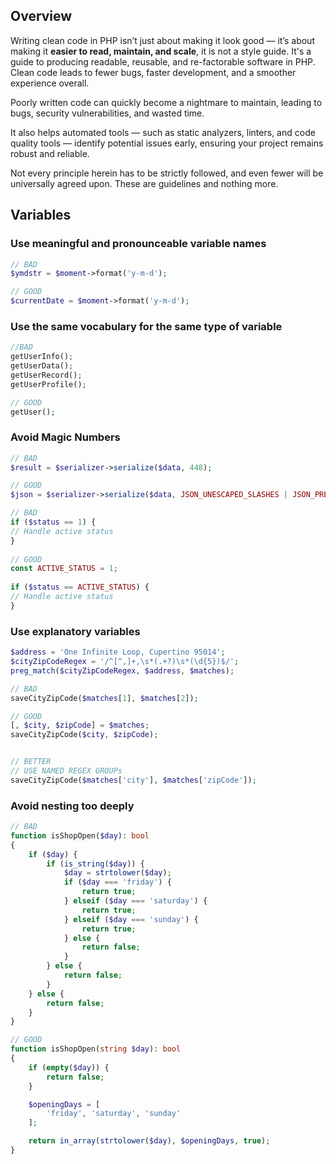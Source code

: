 ## Overview

Writing clean code in PHP isn’t just about making it look good — it’s about making it **easier to read, maintain, and scale**, it is not a style guide. It's a guide to producing readable, reusable, and re-factorable software in PHP.  Clean code leads to fewer bugs, faster development, and a smoother experience overall.

Poorly written code can quickly become a nightmare to maintain, leading to bugs, security vulnerabilities, and wasted time.

It also helps automated tools — such as static analyzers, linters, and code quality tools — identify potential issues early, ensuring your project remains robust and reliable.

Not every principle herein has to be strictly followed, and even fewer will be universally agreed upon. These are guidelines and nothing more.
## Variables

### Use meaningful and pronounceable variable names

```php 
// BAD
$ymdstr = $moment->format('y-m-d');

// GOOD
$currentDate = $moment->format('y-m-d');
```

### Use the same vocabulary for the same type of variable

```php 
//BAD
getUserInfo();
getUserData();
getUserRecord();
getUserProfile();

// GOOD
getUser();
```

### Avoid Magic Numbers

```php
// BAD
$result = $serializer->serialize($data, 448);

// GOOD
$json = $serializer->serialize($data, JSON_UNESCAPED_SLASHES | JSON_PRETTY_PRINT | JSON_UNESCAPED_UNICODE);

```

```php 
// BAD 
if ($status == 1) {  
// Handle active status  
}  
  
// GOOD  
const ACTIVE_STATUS = 1;  
  
if ($status == ACTIVE_STATUS) {  
// Handle active status  
}

```

### Use explanatory variables

```php
$address = 'One Infinite Loop, Cupertino 95014';
$cityZipCodeRegex = '/^[^,]+,\s*(.+?)\s*(\d{5})$/';
preg_match($cityZipCodeRegex, $address, $matches);

// BAD
saveCityZipCode($matches[1], $matches[2]);

// GOOD
[, $city, $zipCode] = $matches; 
saveCityZipCode($city, $zipCode);


// BETTER
// USE NAMED REGEX GROUPs
saveCityZipCode($matches['city'], $matches['zipCode']);
```

### Avoid nesting too deeply

```php 
// BAD
function isShopOpen($day): bool
{
    if ($day) {
        if (is_string($day)) {
            $day = strtolower($day);
            if ($day === 'friday') {
                return true;
            } elseif ($day === 'saturday') {
                return true;
            } elseif ($day === 'sunday') {
                return true;
            } else {
                return false;
            }
        } else {
            return false;
        }
    } else {
        return false;
    }
}

// GOOD
function isShopOpen(string $day): bool
{
    if (empty($day)) {
        return false;
    }

    $openingDays = [
        'friday', 'saturday', 'sunday'
    ];

    return in_array(strtolower($day), $openingDays, true);
}
```
